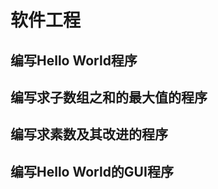 # 软件工程 

## 编写Hello World程序

[](practice/HelloWorld.java)

## 编写求子数组之和的最大值的程序

[](practice/FindMaxInterval.java)

## 编写求素数及其改进的程序

[](practice/GetPrime.java)
[](practice/GetPrimeImprove.java)

## 编写Hello World的GUI程序

[](practice/GUIHelloWorld.java)

